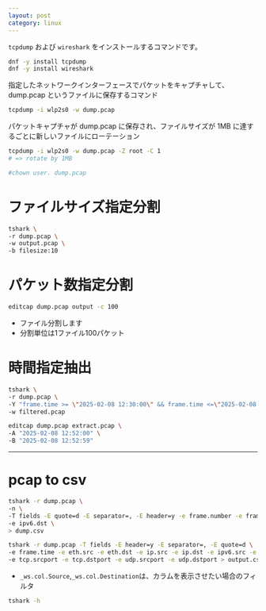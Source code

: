 ```yaml
---
layout: post
category: linux
---
```



`tcpdump` および `wireshark` をインストールするコマンドです。

```sh
dnf -y install tcpdump
dnf -y install wireshark
```

指定したネットワークインターフェースでパケットをキャプチャして、dump.pcap というファイルに保存するコマンド

```sh
tcpdump -i wlp2s0 -w dump.pcap
```

パケットキャプチャが dump.pcap に保存され、ファイルサイズが 1MB に達するごとに新しいファイルにローテーション

```sh
tcpdump -i wlp2s0 -w dump.pcap -Z root -C 1
# => rotate by 1MB

#chown user. dump.pcap
```

# ファイルサイズ指定分割

```sh
tshark \
-r dump.pcap \
-w output.pcap \
-b filesize:10
```

# パケット数指定分割

```sh
editcap dump.pcap output -c 100
```

- ファイル分割します
- 分割単位は1ファイル100パケット

# 時間指定抽出

```sh
tshark \
-r dump.pcap \
-Y "frame.time >= \"2025-02-08 12:30:00\" && frame.time <=\"2025-02-08 12:30:59\"" \
-w filtered.pcap
```

```sh
editcap dump.pcap extract.pcap \
-A "2025-02-08 12:52:00" \
-B "2025-02-08 12:52:59"
```

---

# pcap to csv

```sh
tshark -r dump.pcap \
-n \
-T fields -E quote=d -E separator=, -E header=y -e frame.number -e frame.time_relative -e ip.src -e ip.dst -e _ws.col.Protocol -e frame.len  -e _ws.col.Info \
-e ipv6.dst \
> dump.csv
```

```sh
tshark -r dump.pcap -T fields -E header=y -E separator=, -E quote=d \
-e frame.time -e eth.src -e eth.dst -e ip.src -e ip.dst -e ipv6.src -e ipv6.dst \
-e tcp.srcport -e tcp.dstport -e udp.srcport -e udp.dstport > output.csv
```

- `_ws.col.Source`,`_ws.col.Destination`は、カラムを表示させたい場合のフィルタ

```sh
tshark -h
```